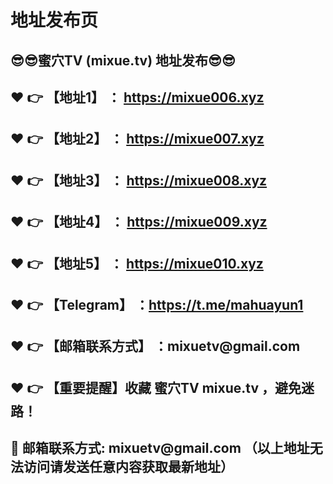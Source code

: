 <h1>地址发布页</h1>
<h2>😎😎蜜穴TV (mixue.tv) 地址发布😎😎 </h2>
<h2>❤️ 👉 【地址1】 ： <a href="https://mixue006.xyz">https://mixue006.xyz</a> </h2>
<h2>❤️ 👉 【地址2】 ： <a href="https://mixue007.xyz">https://mixue007.xyz</a> </h2>
<h2>❤️ 👉 【地址3】 ： <a href="https://mixue008.xyz">https://mixue008.xyz</a> </h2>
<h2>❤️ 👉 【地址4】 ： <a href="https://mixue009.xyz">https://mixue009.xyz</a> </h2>
<h2>❤️ 👉 【地址5】 ： <a href="https://mixue010.xyz">https://mixue010.xyz</a> </h2>
<h2>❤️ 👉 【Telegram】 ：<a href="https://t.me/mahuayun1">https://t.me/mahuayun1</a> </h2>
<h2>❤️ 👉 【邮箱联系方式】 ：mixuetv@gmail.com </h2>
<h2>❤️ 👉 【重要提醒】收藏 蜜穴TV mixue.tv ，避免迷路！</h2>
<h2>📧 邮箱联系方式: mixuetv@gmail.com （以上地址无法访问请发送任意内容获取最新地址）</h2>
